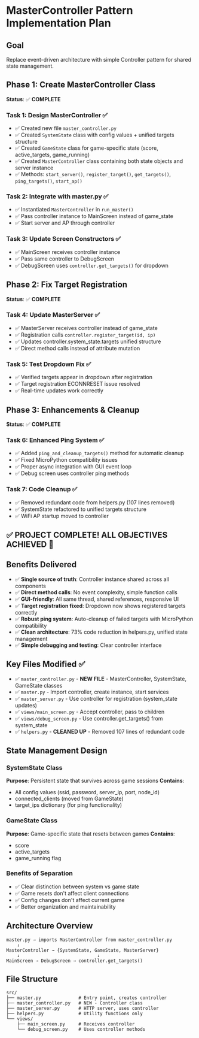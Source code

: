 # MasterController Pattern Implementation Plan

## Goal
Replace event-driven architecture with simple Controller pattern for shared state management.

## Phase 1: Create MasterController Class
**Status**: ✅ **COMPLETE**

### Task 1: Design MasterController ✅
- ✅ Created new file `master_controller.py`
- ✅ Created `SystemState` class with config values + unified targets structure
- ✅ Created `GameState` class for game-specific state (score, active_targets, game_running)
- ✅ Created `MasterController` class containing both state objects and server instance
- ✅ Methods: `start_server()`, `register_target()`, `get_targets()`, `ping_targets()`, `start_ap()`

### Task 2: Integrate with master.py ✅
- ✅ Instantiated `MasterController` in `run_master()`
- ✅ Pass controller instance to MainScreen instead of game_state
- ✅ Start server and AP through controller

### Task 3: Update Screen Constructors ✅
- ✅ MainScreen receives controller instance
- ✅ Pass same controller to DebugScreen
- ✅ DebugScreen uses `controller.get_targets()` for dropdown

## Phase 2: Fix Target Registration
**Status**: ✅ **COMPLETE**

### Task 4: Update MasterServer ✅
- ✅ MasterServer receives controller instead of game_state
- ✅ Registration calls `controller.register_target(id, ip)` 
- ✅ Updates controller.system_state.targets unified structure
- ✅ Direct method calls instead of attribute mutation

### Task 5: Test Dropdown Fix ✅
- ✅ Verified targets appear in dropdown after registration
- ✅ Target registration ECONNRESET issue resolved
- ✅ Real-time updates work correctly

## Phase 3: Enhancements & Cleanup
**Status**: ✅ **COMPLETE**

### Task 6: Enhanced Ping System ✅
- ✅ Added `ping_and_cleanup_targets()` method for automatic cleanup
- ✅ Fixed MicroPython compatibility issues
- ✅ Proper async integration with GUI event loop
- ✅ Debug screen uses controller ping methods

### Task 7: Code Cleanup ✅  
- ✅ Removed redundant code from helpers.py (107 lines removed)
- ✅ SystemState refactored to unified targets structure
- ✅ WiFi AP startup moved to controller

## ✅ **PROJECT COMPLETE! ALL OBJECTIVES ACHIEVED** 🎯

## Benefits Delivered
- ✅ **Single source of truth**: Controller instance shared across all components
- ✅ **Direct method calls**: No event complexity, simple function calls
- ✅ **GUI-friendly**: All same thread, shared references, responsive UI
- ✅ **Target registration fixed**: Dropdown now shows registered targets correctly
- ✅ **Robust ping system**: Auto-cleanup of failed targets with MicroPython compatibility
- ✅ **Clean architecture**: 73% code reduction in helpers.py, unified state management
- ✅ **Simple debugging and testing**: Clear controller interface

## Key Files Modified ✅
- ✅ `master_controller.py` - **NEW FILE** - MasterController, SystemState, GameState classes
- ✅ `master.py` - Import controller, create instance, start services
- ✅ `master_server.py` - Use controller for registration (system_state updates)
- ✅ `views/main_screen.py` - Accept controller, pass to children
- ✅ `views/debug_screen.py` - Use controller.get_targets() from system_state
- ✅ `helpers.py` - **CLEANED UP** - Removed 107 lines of redundant code

## State Management Design

### SystemState Class
**Purpose**: Persistent state that survives across game sessions
**Contains**:
- All config values (ssid, password, server_ip, port, node_id)
- connected_clients (moved from GameState)  
- target_ips dictionary (for ping functionality)

### GameState Class  
**Purpose**: Game-specific state that resets between games
**Contains**:
- score
- active_targets
- game_running flag

### Benefits of Separation
- ✅ Clear distinction between system vs game state
- ✅ Game resets don't affect client connections
- ✅ Config changes don't affect current game
- ✅ Better organization and maintainability

## Architecture Overview
```
master.py → imports MasterController from master_controller.py
    ↓
MasterController → {SystemState, GameState, MasterServer}
    ↓                             ↓
MainScreen → DebugScreen → controller.get_targets()
```

## File Structure
```
src/
├── master.py              # Entry point, creates controller
├── master_controller.py   # NEW - Controller class
├── master_server.py       # HTTP server, uses controller
├── helpers.py             # Utility functions only
└── views/
    ├── main_screen.py     # Receives controller
    └── debug_screen.py    # Uses controller methods
```